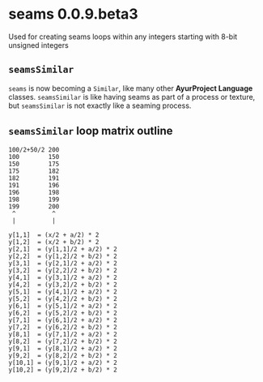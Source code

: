 # seams 0.0.9.beta3
Used for creating seams loops within any integers starting with 8-bit unsigned integers
## `seamsSimilar`
`seams` is now becoming a `Similar`, like many other <b>AyurProject Language</b> classes. `seamsSimilar` is like having seams as part of a process or texture, but `seamsSimilar` is not exactly like a seaming process.
## `seamsSimilar` loop matrix outline
```
100/2+50/2 200 
100        150 
150        175 
175        182 
182        191 
191        196 
196        198 
198        199
199        200
 ^          ^
 |          |   
```
```
y[1,1]  = (x/2 + a/2) * 2
y[1,2]  = (x/2 + b/2) * 2
y[2,1]  = (y[1,1]/2 + a/2) * 2
y[2,2]  = (y[1,2]/2 + b/2) * 2
y[3,1]  = (y[2,1]/2 + a/2) * 2
y[3,2]  = (y[2,2]/2 + b/2) * 2
y[4,1]  = (y[3,1]/2 + a/2) * 2
y[4,2]  = (y[3,2]/2 + b/2) * 2
y[5,1]  = (y[4,1]/2 + a/2) * 2
y[5,2]  = (y[4,2]/2 + b/2) * 2
y[6,1]  = (y[5,1]/2 + a/2) * 2
y[6,2]  = (y[5,2]/2 + b/2) * 2
y[7,1]  = (y[6,1]/2 + a/2) * 2
y[7,2]  = (y[6,2]/2 + b/2) * 2
y[8,1]  = (y[7,1]/2 + a/2) * 2
y[8,2]  = (y[7,2]/2 + b/2) * 2
y[9,1]  = (y[8,1]/2 + a/2) * 2
y[9,2]  = (y[8,2]/2 + b/2) * 2
y[10,1] = (y[9,1]/2 + a/2) * 2
y[10,2] = (y[9,2]/2 + b/2) * 2
```